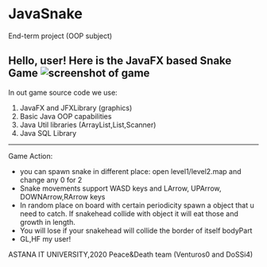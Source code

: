 # JavaSnake
End-term project (OOP subject)


Hello, user!
Here is the JavaFX based Snake Game 
![screenshot of game](https://i.ibb.co/LPMvfcn/image.png)
---------------------------------------------------------------------------------
In out game source code we use:
1. JavaFX and JFXLibrary (graphics)
2. Basic Java OOP capabilities
3. Java Util libraries (ArrayList,List,Scanner)
4. Java SQL Library
---------------------------------------------------------------------------------
Game Action:
* you can spawn snake in different place: open level1/level2.map and change any 0 for 2
* Snake movements support WASD keys and LArrow, UPArrow, DOWNArrow,RArrow keys
* In random place on board with certain periodicity spawn a object that u need to catch. If snakehead collide with object it will eat those and growth in length.
* You will lose if your snakehead will collide the border of itself bodyPart
* GL,HF my user!






ASTANA IT UNIVERSITY,2020
Peace&Death team (Venturos0 and DoSSi4)
